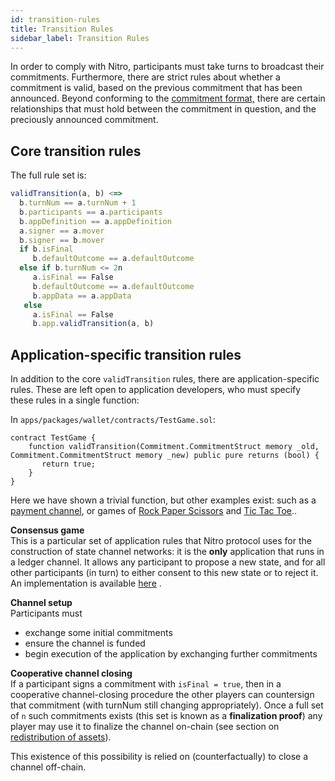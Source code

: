 ```yaml
---
id: transition-rules
title: Transition Rules
sidebar_label: Transition Rules
---
```


In order to comply with Nitro, participants must take turns to broadcast their commitments. Furthermore, there are strict rules about whether a commitment is valid, based on the previous commitment that has been announced. Beyond conforming to the [commitment format,](commitment-format.md) there are certain relationships that must hold between the commitment in question, and the preciously announced commitment.

## Core transition rules

The full rule set is:

```javascript
validTransition(a, b) <=>
  b.turnNum == a.turnNum + 1
  b.participants == a.participants
  b.appDefinition == a.appDefinition
  a.signer == a.mover
  b.signer == b.mover
  if b.isFinal
     b.defaultOutcome == a.defaultOutcome
  else if b.turnNum <= 2n
     a.isFinal == False
     b.defaultOutcome == a.defaultOutcome
     b.appData == a.appData
   else
     a.isFinal == False
     b.app.validTransition(a, b)
```

## Application-specific transition rules

In addition to the core `validTransition` rules, there are application-specific rules. These are left open to application developers, who must specify these rules in a single function:

In `apps/packages/wallet/contracts/TestGame.sol`:

```solidity
contract TestGame {
    function validTransition(Commitment.CommitmentStruct memory _old, Commitment.CommitmentStruct memory _new) public pure returns (bool) {
       return true;
    }
}
```

Here we have shown a trivial function, but other examples exist: such as a[ payment channel](https://github.com/magmo/force-move-protocol/blob/master/packages/fmg-payments/contracts/PaymentApp.sol), or games of [Rock Paper Scissors](https://github.com/magmo/apps/blob/master/packages/rps/contracts/RockPaperScissorsGame.sol) and [Tic Tac Toe](https://github.com/magmo/apps/blob/master/packages/tictactoe/contracts/TicTacToeGame.sol)..

**Consensus game**  
This is a particular set of application rules that Nitro protocol uses for the construction of state channel networks: it is the **only** application that runs in a ledger channel. It allows any participant to propose a new state, and for all other participants \(in turn\) to either consent to this new state or to reject it. An implementation is available [here](https://github.com/magmo/force-move-games/blob/master/packages/fmg-nitro-adjudicator/contracts/ConsensusApp.sol) .

**Channel setup**  
Participants must

- exchange some initial commitments
- ensure the channel is funded
- begin execution of the application by exchanging further commitments

**Cooperative channel closing**  
If a participant signs a commitment with `isFinal = true`, then in a cooperative channel-closing procedure the other players can countersign that commitment \(with turnNum still changing appropriately\). Once a full set of `n` such commitments exists \(this set is known as a **finalization proof**\) any player may use it to finalize the channel on-chain \(see section on [redistribution of assets](redistribution-of-assets.md#conclude)\).

This existence of this possibility is relied on \(counterfactually\) to close a channel off-chain.
